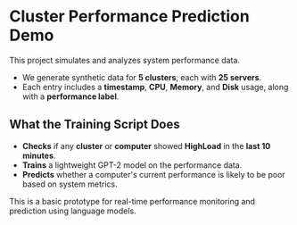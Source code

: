 # Cluster Performance Prediction Demo

This project simulates and analyzes system performance data.

- We generate synthetic data for **5 clusters**, each with **25 servers**.
- Each entry includes a **timestamp**, **CPU**, **Memory**, and **Disk** usage, along with a **performance label**.

## What the Training Script Does

- **Checks** if any **cluster** or **computer** showed **HighLoad** in the **last 10 minutes**.
- **Trains** a lightweight GPT-2 model on the performance data.
- **Predicts** whether a computer's current performance is likely to be poor based on system metrics.

This is a basic prototype for real-time performance monitoring and prediction using language models.

